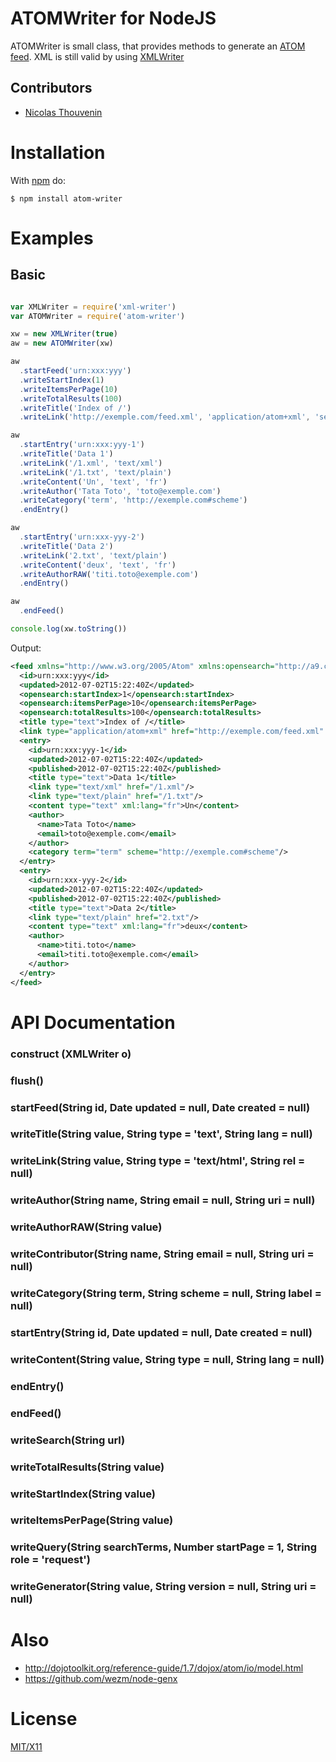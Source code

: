# ATOMWriter for NodeJS


ATOMWriter is small class, that provides methods to generate an [ATOM feed](http://www.atomenabled.org/).
XML is still valid by using [XMLWriter](https://github.com/lindory-project/node-xml-writer)


## Contributors

  * [Nicolas Thouvenin](https://github.com/touv) 

# Installation

With [npm](http://npmjs.org) do:

    $ npm install atom-writer


# Examples

## Basic
```javascript

var XMLWriter = require('xml-writer')
var ATOMWriter = require('atom-writer')

xw = new XMLWriter(true)
aw = new ATOMWriter(xw)

aw
  .startFeed('urn:xxx:yyy')
  .writeStartIndex(1)
  .writeItemsPerPage(10)
  .writeTotalResults(100)
  .writeTitle('Index of /')
  .writeLink('http://exemple.com/feed.xml', 'application/atom+xml', 'self')

aw
  .startEntry('urn:xxx:yyy-1')
  .writeTitle('Data 1')
  .writeLink('/1.xml', 'text/xml')
  .writeLink('/1.txt', 'text/plain')
  .writeContent('Un', 'text', 'fr')
  .writeAuthor('Tata Toto', 'toto@exemple.com')
  .writeCategory('term', 'http://exemple.com#scheme')
  .endEntry()

aw
  .startEntry('urn:xxx-yyy-2')
  .writeTitle('Data 2')
  .writeLink('2.txt', 'text/plain')
  .writeContent('deux', 'text', 'fr')
  .writeAuthorRAW('titi.toto@exemple.com')
  .endEntry()

aw
  .endFeed()

console.log(xw.toString())

```
Output:

```xml
<feed xmlns="http://www.w3.org/2005/Atom" xmlns:opensearch="http://a9.com/-/spec/opensearch/1.1/">
  <id>urn:xxx:yyy</id>
  <updated>2012-07-02T15:22:40Z</updated>
  <opensearch:startIndex>1</opensearch:startIndex>
  <opensearch:itemsPerPage>10</opensearch:itemsPerPage>
  <opensearch:totalResults>100</opensearch:totalResults>
  <title type="text">Index of /</title>
  <link type="application/atom+xml" href="http://exemple.com/feed.xml" rel="self"/>
  <entry>
    <id>urn:xxx:yyy-1</id>
    <updated>2012-07-02T15:22:40Z</updated>
    <published>2012-07-02T15:22:40Z</published>
    <title type="text">Data 1</title>
    <link type="text/xml" href="/1.xml"/>
    <link type="text/plain" href="/1.txt"/>
    <content type="text" xml:lang="fr">Un</content>
    <author>
      <name>Tata Toto</name>
      <email>toto@exemple.com</email>
    </author>
    <category term="term" scheme="http://exemple.com#scheme"/>
  </entry>
  <entry>
    <id>urn:xxx-yyy-2</id>
    <updated>2012-07-02T15:22:40Z</updated>
    <published>2012-07-02T15:22:40Z</published>
    <title type="text">Data 2</title>
    <link type="text/plain" href="2.txt"/>
    <content type="text" xml:lang="fr">deux</content>
    <author>
      <name>titi.toto</name>
      <email>titi.toto@exemple.com</email>
    </author>
  </entry>
</feed>
```
	
# API Documentation

### construct (XMLWriter o)
### flush()
### startFeed(String id, Date updated = null, Date created = null) 
### writeTitle(String value, String type = 'text', String lang = null)
### writeLink(String value, String type = 'text/html', String rel = null)
### writeAuthor(String name, String email = null, String uri = null)
### writeAuthorRAW(String value)
### writeContributor(String name, String email = null, String uri = null)
### writeCategory(String term, String scheme = null, String label = null)
### startEntry(String id, Date updated = null, Date created = null)
### writeContent(String value, String type = null, String lang = null)
### endEntry()
### endFeed()
### writeSearch(String url)
### writeTotalResults(String value)
### writeStartIndex(String value)
### writeItemsPerPage(String value)
### writeQuery(String searchTerms, Number startPage = 1, String role = 'request')
### writeGenerator(String value, String version = null, String uri = null)


# Also

* http://dojotoolkit.org/reference-guide/1.7/dojox/atom/io/model.html
* https://github.com/wezm/node-genx

# License

[MIT/X11](./LICENSE)

